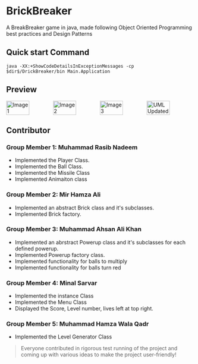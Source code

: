 # BrickBreaker

A BreakBreaker game in java, made following Object Oriented Programming best practices and Design Patterns

## Quick start Command

```
java -XX:+ShowCodeDetailsInExceptionMessages -cp $dir$/DrickBreaker/bin Main.Application
```

## Preview

<div style="display: flex;">
  <img src="https://github.com/Rasib0/BrickBreaker/blob/master/images/1.png?raw=true" alt="Image 1" style="width: 49%;">
  <img src="https://github.com/Rasib0/BrickBreaker/blob/master/images/2.png?raw=true" alt="Image 2" style="width: 49%;">
  <img src="https://github.com/Rasib0/BrickBreaker/blob/master/images/3.png?raw=true" alt="Image 3" style="width: 49%;">
  <img src="https://github.com/Rasib0/BrickBreaker/blob/master/images/UML_Updated.jpg?raw=true" alt="UML Updated" width="49%">
</div>



## Contributor 

### Group Member 1: Muhammad Rasib Nadeem

- Implemented the Player Class.
- Implemented the Ball Class.
- Implemented the Missile Class
- Implemented  Animaiton class

### Group Member 2: Mir Hamza Ali

- Implemented an abstract Brick class and it's subclasses.
- Implemented Brick factory.

### Group Member 3: Muhammad Ahsan Ali Khan

- Implemented an abrstract Powerup class and it's subclasses for each defined powerup.
- Implemented Powerup factory class.
- Implemented functionality for balls to multiply
- Implemented functionality for balls turn red

### Group Member 4: Minal Sarvar

- Implemented the instance Class
- Implemented the Menu Class
- Displayed the Score, Level number, lives left at top right.

### Group Member 5: Muhammad Hamza Wala Qadr

- Implemented the Level Generator Class
> Everyone contributed in rigorous test running of the project and coming up with various ideas to make the project user-friendly!
